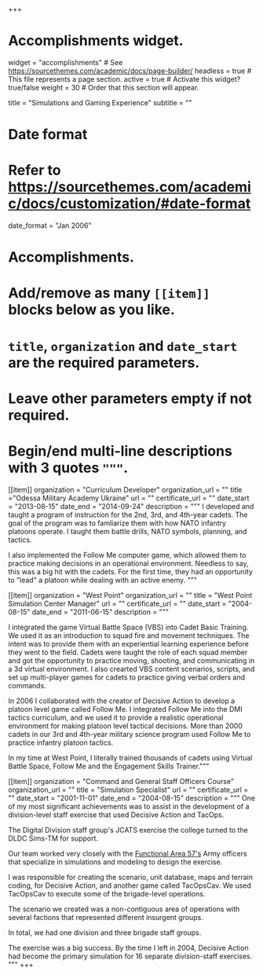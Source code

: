 +++
# Accomplishments widget.
widget = "accomplishments"  # See https://sourcethemes.com/academic/docs/page-builder/
headless = true  # This file represents a page section.
active = true  # Activate this widget? true/false
weight = 30  # Order that this section will appear.

title = "Simulations and Gaming Experience"
subtitle = ""

# Date format
#   Refer to https://sourcethemes.com/academic/docs/customization/#date-format
date_format = "Jan 2006"

# Accomplishments.
#   Add/remove as many `[[item]]` blocks below as you like.
#   `title`, `organization` and `date_start` are the required parameters.
#   Leave other parameters empty if not required.
#   Begin/end multi-line descriptions with 3 quotes `"""`.

[[item]]
organization = "Curriculum Developer"
organization_url = ""
title ="Odessa Military Academy Ukraine"
url = ""
certificate_url = ""
date_start = "2013-08-15"
date_end = "2014-09-24"
description = """
I developed and taught a program of instruction for the 2nd, 3rd, and 4th-year cadets.  The goal of the program was to famliarize them with how NATO infantry platoons operate.  I taught them battle drills, NATO symbols, planning, and tactics.

I also implemented the Follow Me computer game, which allowed them to practice making decisions in an operational environment. Needless to say, this was a big hit with the cadets. For the first time, they had an opportunity to "lead" a platoon while dealing with an active enemy. """

[[item]]
organization = "West Point"
organization_url = ""
title = "West Point Simulation Center Manager"
url = ""
certificate_url = ""
date_start = "2004-08-15"
date_end = "2011-06-15"
description = """

I integrated the game Virtual Battle Space (VBS) into Cadet Basic Training. We used it as an introduction to squad fire and movement techniques. The intent was to provide them with an experiential learning experience before they went to the field. Cadets were taught the role of each squad member and got the opportunity to practice moving, shooting, and communicating in a 3d virtual environment.   I also crearted VBS content scenarios, scripts, and set up multi-player games for cadets to practice giving verbal orders and commands.

In 2006 I collaborated with the creator of Decisive Action to develop a platoon level game called Follow Me.  I integrated Follow Me into the DMI tactics curriculum, and we used it to provide a realistic operational environment for making platoon level tactical decisions. More than 2000 cadets in our 3rd and 4th-year military science program used Follow Me to practice infantry platoon tactics. 

In my time at West Point, I literally trained thousands of cadets using Virtual Battle Space, Follow Me and the Engagement Skills Trainer."""

[[item]]
organization = "Command and General Staff Officers Course"
organization_url = ""
title = "Simulation Specialist"
url = ""
certificate_url = ""
date_start = "2001-11-01"
date_end = "2004-08-15"
description = """
One of my most significant achievements was to assist in the development of a division-level staff exercise that used Decisive Action and TacOps.

The Digital Division staff group's JCATS exercise the college turned to the DLDC Sims-TM for support.

Our team worked very closely with the [Functional Area 57's](https://www.csiac.org/certification/u-s-army-functional-area-57-fa57/) Army officers that specialize in simulations and modeling to design the exercise.

I was responsible for creating the scenario, unit database, maps and terrain coding, for Decisive Action, and another game called TacOpsCav. We used TacOpsCav to execute some of the brigade-level operations. 

The scenario we created was a non-contiguous area of operations with several factions that represented different insurgent groups.

In total, we had one division and three brigade staff groups.

The exercise was a big success. By the time I left in 2004, Decisive Action had become the primary simulation for 16 separate division-staff exercises.  """
+++
